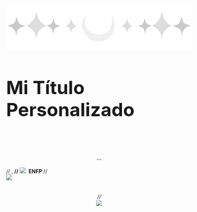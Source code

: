 <p align= "center">
<img src="https://github.com/RiyanPC/RiyanPC/blob/main/resources/border.png">
<h1 style="font-size: 50px;">Mi Título Personalizado</h1>

</p>
<p align = "center">
  <img src = "">
</p>
</br>
<p align = "center">
  --
</p>

<i>//</i> , <b>//</b> <img src=".gif" width=10>
<img src="" width=10> <b>ENFP</b> //
<br> <img src=".png" width=200>
<br> <img src="" width=400>

<p align="center">
<img src="">ㅤ <i> // </i>  ㅤ<img src="">
<br> <img src="png" width=100>
</p>



<!-- <code><img height="20" src="https://raw.githubusercontent.com/github/explore/80688e429a7d4ef2fca1e82350fe8e3517d3494d/topics/html/html.png"></code>
<code><img height="20" src="https://raw.githubusercontent.com/github/explore/80688e429a7d4ef2fca1e82350fe8e3517d3494d/topics/css/css.png"></code>
<code><img height="20" src="https://raw.githubusercontent.com/github/explore/80688e429a7d4ef2fca1e82350fe8e3517d3494d/topics/javascript/javascript.png"></code>
<code><img height="20" src="https://raw.githubusercontent.com/github/explore/80688e429a7d4ef2fca1e82350fe8e3517d3494d/topics/mysql/mysql.png"></code>
<code><img height="20" src="https://upload.wikimedia.org/wikipedia/commons/thumb/b/bd/Logo_C_sharp.svg/1200px-Logo_C_sharp.svg.png" alt="C# logo"></code>
</details> --!>
